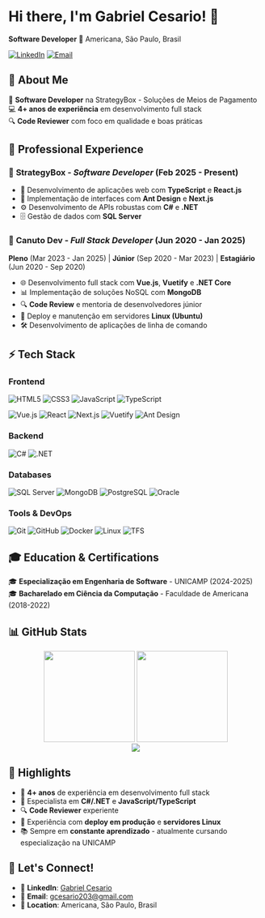 # Hi there, I'm Gabriel Cesario! 👋

**Software Developer** 
📍 Americana, São Paulo, Brasil

[![LinkedIn](https://img.shields.io/badge/LinkedIn-0077B5?style=for-the-badge&logo=linkedin&logoColor=white)](https://www.linkedin.com/in/gabriel-cesario-04784ab2)
[![Email](https://img.shields.io/badge/Email-D14836?style=for-the-badge&logo=gmail&logoColor=white)](mailto:gcesario203@gmail.com)

## 🚀 About Me

💼 **Software Developer** na StrategyBox - Soluções de Meios de Pagamento  
💻 **4+ anos de experiência** em desenvolvimento full stack  
🔍 **Code Reviewer** com foco em qualidade e boas práticas  

## 💼 Professional Experience

### 🏢 **StrategyBox** - *Software Developer* (Feb 2025 - Present)
- 🚀 Desenvolvimento de aplicações web com **TypeScript** e **React.js**
- 🎨 Implementação de interfaces com **Ant Design** e **Next.js**
- ⚙️ Desenvolvimento de APIs robustas com **C#** e **.NET**
- 🗄️ Gestão de dados com **SQL Server**

### 🏢 **Canuto Dev** - *Full Stack Developer* (Jun 2020 - Jan 2025)
**Pleno** (Mar 2023 - Jan 2025) | **Júnior** (Sep 2020 - Mar 2023) | **Estagiário** (Jun 2020 - Sep 2020)
- 🌐 Desenvolvimento full stack com **Vue.js**, **Vuetify** e **.NET Core**
- 📊 Implementação de soluções NoSQL com **MongoDB**
- 🔍 **Code Review** e mentoria de desenvolvedores júnior
- 🐧 Deploy e manutenção em servidores **Linux (Ubuntu)**
- 🛠️ Desenvolvimento de aplicações de linha de comando

## ⚡ Tech Stack

### **Frontend**
![HTML5](https://img.shields.io/badge/HTML5-E34F26?style=for-the-badge&logo=html5&logoColor=white)
![CSS3](https://img.shields.io/badge/CSS3-1572B6?style=for-the-badge&logo=css3&logoColor=white)
![JavaScript](https://img.shields.io/badge/JavaScript-323330?style=for-the-badge&logo=javascript&logoColor=F7DF1E)
![TypeScript](https://img.shields.io/badge/TypeScript-007ACC?style=for-the-badge&logo=typescript&logoColor=white)

![Vue.js](https://img.shields.io/badge/Vue.js-35495E?style=for-the-badge&logo=vue.js&logoColor=4FC08D)
![React](https://img.shields.io/badge/React-20232A?style=for-the-badge&logo=react&logoColor=61DAFB)
![Next.js](https://img.shields.io/badge/Next.js-000000?style=for-the-badge&logo=next.js&logoColor=white)
![Vuetify](https://img.shields.io/badge/Vuetify-1867C0?style=for-the-badge&logo=vuetify&logoColor=white)
![Ant Design](https://img.shields.io/badge/Ant%20Design-0170FE?style=for-the-badge&logo=ant-design&logoColor=white)

### **Backend**
![C#](https://img.shields.io/badge/C%23-239120?style=for-the-badge&logo=c-sharp&logoColor=white)
![.NET](https://img.shields.io/badge/.NET-5C2D91?style=for-the-badge&logo=.net&logoColor=white)

### **Databases**
![SQL Server](https://img.shields.io/badge/Microsoft%20SQL%20Server-CC2927?style=for-the-badge&logo=microsoft%20sql%20server&logoColor=white)
![MongoDB](https://img.shields.io/badge/MongoDB-4EA94B?style=for-the-badge&logo=mongodb&logoColor=white)
![PostgreSQL](https://img.shields.io/badge/PostgreSQL-316192?style=for-the-badge&logo=postgresql&logoColor=white)
![Oracle](https://img.shields.io/badge/Oracle-F80000?style=for-the-badge&logo=oracle&logoColor=white)

### **Tools & DevOps**
![Git](https://img.shields.io/badge/GIT-E44C30?style=for-the-badge&logo=git&logoColor=white)
![GitHub](https://img.shields.io/badge/GitHub-100000?style=for-the-badge&logo=github&logoColor=white)
![Docker](https://img.shields.io/badge/Docker-2496ED?style=for-the-badge&logo=docker&logoColor=white)
![Linux](https://img.shields.io/badge/Linux-FCC624?style=for-the-badge&logo=linux&logoColor=black)
![TFS](https://img.shields.io/badge/TFS-0078D4?style=for-the-badge&logo=azure-devops&logoColor=white)

## 🎓 Education & Certifications

🎓 **Especialização em Engenharia de Software** - UNICAMP (2024-2025)  
🎓 **Bacharelado em Ciência da Computação** - Faculdade de Americana (2018-2022)  

## 📊 GitHub Stats

<div align="center">
  <img height="180em" src="https://github-readme-stats.vercel.app/api?username=gcesario203&count_private=true&show_icons=true&theme=dark&hide_border=true" />
  <img height="180em" src="https://github-readme-stats.vercel.app/api/top-langs/?username=gcesario203&langs_count=8&hide=hlsl,shaderlab&theme=dark&hide_border=true&layout=compact" />
</div>

<div align="center">
  <img src="https://github-readme-streak-stats.herokuapp.com/?user=gcesario203&theme=dark&hide_border=true" />
</div>

## 🌟 Highlights

- 💼 **4+ anos** de experiência em desenvolvimento full stack
- 🎯 Especialista em **C#/.NET** e **JavaScript/TypeScript**
- 🔍 **Code Reviewer** experiente
- 🚀 Experiência com **deploy em produção** e **servidores Linux**
- 📚 Sempre em **constante aprendizado** - atualmente cursando especialização na UNICAMP

## 🤝 Let's Connect!

- 💼 **LinkedIn**: [Gabriel Cesario](https://www.linkedin.com/in/gabriel-cesario-04784ab2)
- 📧 **Email**: [gcesario203@gmail.com](mailto:gcesario203@gmail.com)
- 📍 **Location**: Americana, São Paulo, Brasil
